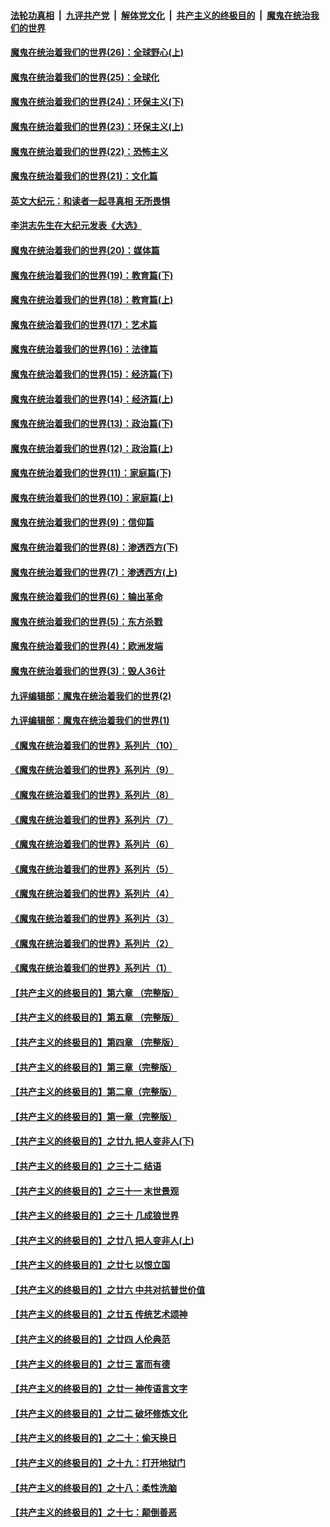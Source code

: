 ####  [法轮功真相](../../../../basic/blob/master/README.md?t=02120231) &nbsp;|&nbsp; [九评共产党](../../../../9ping.md/blob/master/README.md?t=02120231) &nbsp;|&nbsp; [解体党文化](../../../../jtdwh.md/blob/master/README.md?t=02120231)  &nbsp;|&nbsp; [共产主义的终极目的](../../../../gczydzjmd.md/blob/master/README.md?t=02120231) &nbsp;|&nbsp; [魔鬼在统治我们的世界](../../../../mgztzwmdsj.md/blob/master/README.md?t=02120231) 

#### [魔鬼在统治着我们的世界(26)：全球野心(上)](../pages/nsc422/n10900318.md?t=02120231) 

#### [魔鬼在统治着我们的世界(25)：全球化](../pages/nsc422/n10788205.md?t=02120231) 

#### [魔鬼在统治着我们的世界(24)：环保主义(下)](../pages/nsc422/n10695307.md?t=02120231) 

#### [魔鬼在统治着我们的世界(23)：环保主义(上)](../pages/nsc422/n10688613.md?t=02120231) 

#### [魔鬼在统治着我们的世界(22)：恐怖主义](../pages/nsc422/n10614727.md?t=02120231) 

#### [魔鬼在统治着我们的世界(21)：文化篇](../pages/nsc422/n10597706.md?t=02120231) 

#### [英文大纪元：和读者一起寻真相 无所畏惧](../pages/nsc422/n12542027.md?t=02120231) 

#### [李洪志先生在大纪元发表《大选》](../pages/nsc422/n12534746.md?t=02120231) 

#### [魔鬼在统治着我们的世界(20)：媒体篇](../pages/nsc422/n10586579.md?t=02120231) 

#### [魔鬼在统治着我们的世界(19)：教育篇(下)](../pages/nsc422/n10564808.md?t=02120231) 

#### [魔鬼在统治着我们的世界(18)：教育篇(上)](../pages/nsc422/n10526970.md?t=02120231) 

#### [魔鬼在统治着我们的世界(17)：艺术篇](../pages/nsc422/n10499093.md?t=02120231) 

#### [魔鬼在统治着我们的世界(16)：法律篇](../pages/nsc422/n10485969.md?t=02120231) 

#### [魔鬼在统治着我们的世界(15)：经济篇(下)](../pages/nsc422/n10469975.md?t=02120231) 

#### [魔鬼在统治着我们的世界(14)：经济篇(上)](../pages/nsc422/n10457370.md?t=02120231) 

#### [魔鬼在统治着我们的世界(13)：政治篇(下)](../pages/nsc422/n10448270.md?t=02120231) 

#### [魔鬼在统治着我们的世界(12)：政治篇(上)](../pages/nsc422/n10444576.md?t=02120231) 

#### [魔鬼在统治着我们的世界(11)：家庭篇(下)](../pages/nsc422/n10440961.md?t=02120231) 

#### [魔鬼在统治着我们的世界(10)：家庭篇(上)](../pages/nsc422/n10435448.md?t=02120231) 

#### [魔鬼在统治着我们的世界(9)：信仰篇](../pages/nsc422/n10432159.md?t=02120231) 

#### [魔鬼在统治着我们的世界(8)：渗透西方(下)](../pages/nsc422/n10429603.md?t=02120231) 

#### [魔鬼在统治着我们的世界(7)：渗透西方(上)](../pages/nsc422/n10426013.md?t=02120231) 

#### [魔鬼在统治着我们的世界(6)：输出革命](../pages/nsc422/n10421536.md?t=02120231) 

#### [魔鬼在统治着我们的世界(5)：东方杀戮](../pages/nsc422/n10417707.md?t=02120231) 

#### [魔鬼在统治着我们的世界(4)：欧洲发端](../pages/nsc422/n10414890.md?t=02120231) 

#### [魔鬼在统治着我们的世界(3)：毁人36计](../pages/nsc422/n10411583.md?t=02120231) 

#### [九评编辑部：魔鬼在统治着我们的世界(2)](../pages/nsc422/n10410036.md?t=02120231) 

#### [九评编辑部：魔鬼在统治着我们的世界(1)](../pages/nsc422/n10406825.md?t=02120231) 

#### [《魔鬼在统治着我们的世界》系列片（10）](../pages/nsc422/n12292670.md?t=02120231) 

#### [《魔鬼在统治着我们的世界》系列片（9）](../pages/nsc422/n12290859.md?t=02120231) 

#### [《魔鬼在统治着我们的世界》系列片（8）](../pages/nsc422/n12287445.md?t=02120231) 

#### [《魔鬼在统治着我们的世界》系列片（7）](../pages/nsc422/n12283425.md?t=02120231) 

#### [《魔鬼在统治着我们的世界》系列片（6）](../pages/nsc422/n12282314.md?t=02120231) 

#### [《魔鬼在统治着我们的世界》系列片（5）](../pages/nsc422/n12281419.md?t=02120231) 

#### [《魔鬼在统治着我们的世界》系列片（4）](../pages/nsc422/n12274024.md?t=02120231) 

#### [《魔鬼在统治着我们的世界》系列片（3）](../pages/nsc422/n12271322.md?t=02120231) 

#### [《魔鬼在统治着我们的世界》系列片（2）](../pages/nsc422/n12269049.md?t=02120231) 

#### [《魔鬼在统治着我们的世界》系列片（1）](../pages/nsc422/n12267575.md?t=02120231) 

#### [【共产主义的终极目的】第六章 （完整版）](../pages/nsc422/n11428913.md?t=02120231) 

#### [【共产主义的终极目的】第五章 （完整版）](../pages/nsc422/n11428912.md?t=02120231) 

#### [【共产主义的终极目的】第四章 （完整版）](../pages/nsc422/n11428907.md?t=02120231) 

#### [【共产主义的终极目的】第三章（完整版）](../pages/nsc422/n11428848.md?t=02120231) 

#### [【共产主义的终极目的】第二章（完整版）](../pages/nsc422/n11428831.md?t=02120231) 

#### [【共产主义的终极目的】第一章（完整版）](../pages/nsc422/n11417651.md?t=02120231) 

#### [【共产主义的终极目的】之廿九 把人变非人(下)](../pages/nsc422/n11344140.md?t=02120231) 

#### [【共产主义的终极目的】之三十二 结语](../pages/nsc422/n11360535.md?t=02120231) 

#### [【共产主义的终极目的】之三十一 末世景观](../pages/nsc422/n11351129.md?t=02120231) 

#### [【共产主义的终极目的】之三十 几成狼世界](../pages/nsc422/n11348280.md?t=02120231) 

#### [【共产主义的终极目的】之廿八 把人变非人(上)](../pages/nsc422/n11340492.md?t=02120231) 

#### [【共产主义的终极目的】之廿七 以恨立国](../pages/nsc422/n11336944.md?t=02120231) 

#### [【共产主义的终极目的】之廿六 中共对抗普世价值](../pages/nsc422/n11324785.md?t=02120231) 

#### [【共产主义的终极目的】之廿五 传统艺术颂神](../pages/nsc422/n11296396.md?t=02120231) 

#### [【共产主义的终极目的】之廿四 人伦典范](../pages/nsc422/n11296397.md?t=02120231) 

#### [【共产主义的终极目的】之廿三 富而有德](../pages/nsc422/n11283598.md?t=02120231) 

#### [【共产主义的终极目的】之廿一 神传语言文字](../pages/nsc422/n11263265.md?t=02120231) 

#### [【共产主义的终极目的】之廿二 破坏修炼文化](../pages/nsc422/n11245728.md?t=02120231) 

#### [【共产主义的终极目的】之二十：偷天换日](../pages/nsc422/n11238846.md?t=02120231) 

#### [【共产主义的终极目的】之十九：打开地狱门](../pages/nsc422/n11206376.md?t=02120231) 

#### [【共产主义的终极目的】之十八：柔性洗脑](../pages/nsc422/n11199994.md?t=02120231) 

#### [【共产主义的终极目的】之十七：颠倒善恶](../pages/nsc422/n11179782.md?t=02120231) 

